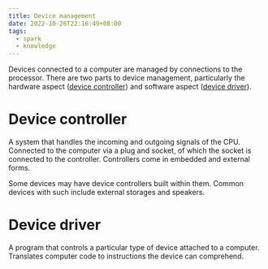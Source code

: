 ```yaml
---
title: Device management
date: 2022-10-26T22:16:49+08:00
tags:
  - spark
  - knowledge
---
```


Devices connected to a computer are managed by connections to the processor. There are two parts to device management, particularly the hardware aspect ([device controller](#device-controller)) and software aspect ([device driver](#device-driver)).

# Device controller

A system that handles the incoming and outgoing signals of the CPU. Connected to the computer via a plug and socket, of which the socket is connected to the controller. Controllers come in embedded and external forms.

Some devices may have device controllers built within them. Common devices with such include external storages and speakers.

# Device driver

A program that controls a particular type of device attached to a computer. Translates computer code to instructions the device can comprehend.
